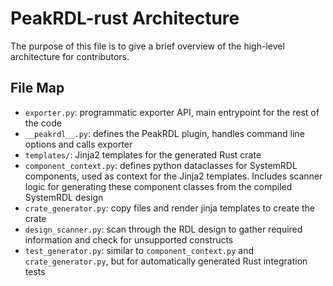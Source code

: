 # PeakRDL-rust Architecture

The purpose of this file is to give a brief overview of the high-level architecture for contributors.

## File Map

* `exporter.py`: programmatic exporter API, main entrypoint for the rest of the code
* `__peakrdl__.py`: defines the PeakRDL plugin, handles command line options and calls exporter
* `templates/`: Jinja2 templates for the generated Rust crate
* `component_context.py`: defines python dataclasses for SystemRDL components, used as context for the Jinja2 templates. Includes scanner logic for generating
these component classes from the compiled SystemRDL design
* `crate_generator.py`: copy files and render jinja templates to create the crate
* `design_scanner.py`: scan through the RDL design to gather required information and check for unsupported constructs
* `test_generator.py`: similar to `component_context.py` and `crate_generator.py`, but for automatically generated Rust integration tests
